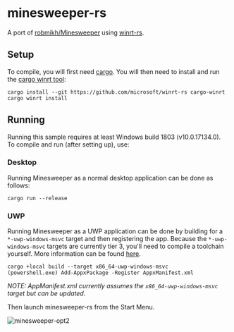 # minesweeper-rs
A port of [robmikh/Minesweeper](https://github.com/robmikh/Minesweeper) using [winrt-rs](https://github.com/microsoft/winrt-rs).

## Setup
To compile, you will first need [cargo](https://www.rust-lang.org/learn/get-started). You will then need to install and run the [cargo winrt tool](https://github.com/microsoft/winrt-rs/tree/master/crates/cargo):

```
cargo install --git https://github.com/microsoft/winrt-rs cargo-winrt
cargo winrt install
```

## Running
Running this sample requires at least Windows build 1803 (v10.0.17134.0). To compile and run (after setting up), use:

### Desktop
Running Minesweeper as a normal desktop application can be done as follows:

```
cargo run --release
```

### UWP

Running Minesweeper as a UWP application can be done by building for a `*-uwp-windows-msvc` target and then registering the app. Because the `*-uwp-windows-msvc` targets are currently tier 3, you'll need to compile a toolchain yourself. More information can be found [here](UWP.md). 

```
cargo +local build --target x86_64-uwp-windows-msvc
(powershell.exe) Add-AppxPackage -Register AppxManifest.xml
```
*NOTE: AppManifest.xml currently assumes the `x86_64-uwp-windows-msvc` target but can be updated.*

Then launch minesweeper-rs from the Start Menu.

![minesweeper-opt2](https://user-images.githubusercontent.com/7089228/80656536-45ac2c80-8a36-11ea-8521-ab40fc922ce1.gif)
